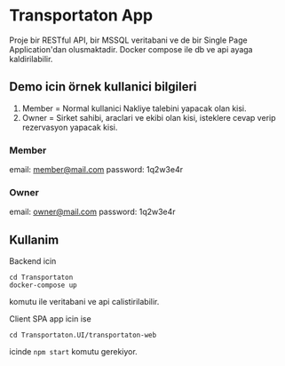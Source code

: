 # Transportaton App

Proje bir RESTful API, bir MSSQL veritabani ve de bir Single Page Application'dan olusmaktadir. 
Docker compose ile db ve api ayaga kaldirilabilir. 

## Demo icin örnek kullanici bilgileri

1. Member = Normal kullanici Nakliye talebini yapacak olan kisi.
2. Owner = Sirket sahibi, araclari ve ekibi olan kisi, isteklere cevap verip rezervasyon yapacak kisi. 

### Member
 email: member@mail.com
 password: 1q2w3e4r
 
### Owner
email: owner@mail.com
password: 1q2w3e4r

## Kullanim

Backend icin 
```
cd Transportaton
docker-compose up

``` 
komutu ile veritabani ve api calistirilabilir.

Client SPA app icin ise 
```
cd Transportaton.UI/transportaton-web 
```
icinde `npm start` komutu gerekiyor. 